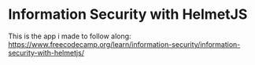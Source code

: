 # Information Security with HelmetJS

This is the app i made to follow along: https://www.freecodecamp.org/learn/information-security/information-security-with-helmetjs/

